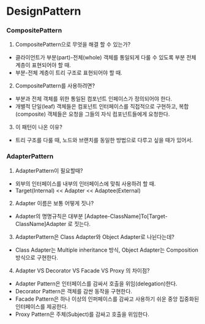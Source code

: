 # DesignPattern

### CompositePattern
1. CompositePattern으로 무엇을 해결 할 수 있는가?
- 클라이언트가 부분(part)-전체(whole) 객체를 통일되게 다룰 수 있도록 부분 전체 계층이 표현되어야 할 때.
- 부분-전체 계층이 트리 구조로 표현되어야 할 때.

2. CompositePattern를 사용하려면?
- 부분과 전체 객체를 위한 통일된 컴포넌트 인페이스가 정의되어야 한다.
- 개별적 단일(leaf) 객체들은 컴포넌트 인터페이스를 직접적으로 구현하고, 복합(composite) 객체들은 요청을 그들의 자식 컴포넌트들에게 요청한다.

3. 이 패턴이 나온 이유?
- 트리 구조를 다룰 때, 노드와 브랜치를 동일한 방법으로 다루고 싶을 때가 있어서.

### AdapterPattern
1. AdapterPattern이 필요할때?
- 외부의 인터페이스를 내부의 인터페이스에 맞춰 사용하려 할 때.
- Target(Internal) << Adapter << Adaptee(External)

2. Adapter 이름은 보통 어떻게 짓나?
- Adapter의 명명규칙은 대부분 [Adaptee-ClassName]To[Target-ClassName]Adapter 로 짓는다.

3. AdapterPattern은 Class Adapter와 Object Adapter로 나뉜다는데?
- Class Adapter는 Multiple inheritance 방식, Object Adapter는 Composition 방식으로 구현한다.

4. Adapter VS Decorator VS Facade VS Proxy 의 차이점?
- Adapter Pattern은 인터페이스를 감싸서 호출을 위임(delegation)한다.
- Decorator Pattern은 객체를 감싼 동작을 구현한다.
- Facade Pattern은 하나 이상의 인퍼페이스를 감싸고 사용하기 쉬운 중앙 집중화된 인터페이스를 제공한다.
- Proxy Pattern은 주체(Subject)를 감싸고 호출을 위임한다.